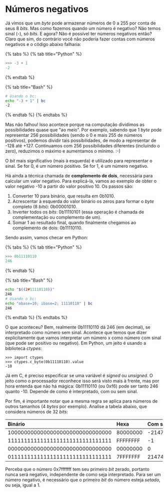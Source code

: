 # Números negativos

Já vimos que um _byte_ pode armazenar números de 0 a 255 por conta de seus 8 _bits_. Mas como fazemos quando um número é negativo? Não temos sinal \(-\), só _bits_. E agora? Não é possível ter números negativos então? Claro que sim, do contrário você não poderia fazer contas com números negativos e o código abaixo falharia:

{% tabs %}
{% tab title="Python" %}
```python
>>> -3 + 1
-2
```
{% endtab %}

{% tab title="Bash" %}
```bash
# Usando o bc:
echo "-3 + 1" | bc
-2
```
{% endtab %}
{% endtabs %}

Mas não falhou! Isso acontece porque na computação dividimos as possibilidades quase que "ao meio". Por exemplo, sabendo que 1 _byte_ pode representar 256 possibilidades \(sendo o 0 e mais 255 de números positivos\), podemos dividir tais possibilidades, de modo a representar de -128 até +127. Continuamos com 256 possibilidades diferentes \(incluindo o zero\), reduzimos o máximo e aumentamos o mínimo. :-\)

O _bit_ mais significativo \(mais à esquerda\) é utilizado para representar o sinal. Se for 0, é um número positivo. Se for 1, é um número negativo.

Há ainda a técnica chamada de **complemento de dois**, necessária para calcular um valor negativo. Para explicá-la, vamos ao exemplo de obter o valor negativo -10 a partir do valor positivo 10. Os passos são:

1. Converter 10 para binário, que resulta em 0b1010.
2. Acrescentar à esquerda do valor binário os zeros para formar o _byte_ completo \(8 _bits_\): 0b00001010.
3. Inverter todos os _bits_: 0b11110101 \(essa operação é chamada de complementação ou complemento de um\).
4. Somar 1 ao resultado final, quando finalmente chegamos ao complemento de dois: 0b11110110.

Sendo assim, vamos checar em Python:

{% tabs %}
{% tab title="Python" %}
```python
>>> 0b11110110
246
```
{% endtab %}

{% tab title="Bash" %}
```bash
echo "$((2#11110110))"
246
# Usando o bc:
echo "obase=10; ibase=2; 11110110" | bc
246
```
{% endtab %}
{% endtabs %}

O que aconteceu? Bem, realmente 0b11110110 dá 246 \(em decimal\), se interpretado como número sem sinal. Acontece que temos que dizer explicitamente que vamos interpretar um número x como número com sinal \(que pode ser positivo ou negativo\). Em Python, um jeito é usando a biblioteca _ctypes_:

```text
>>> import ctypes
>>> ctypes.c_byte(0b11110110).value
-10
```

Já em C, é preciso especificar se uma variável é _signed_ ou _unsigned_. O jeito como o processador reconhece isso será visto mais à frente, mas por hora entenda que não há mágica: 0b11110110 \(ou 0xf6\) pode ser tanto 246 quanto -10. Depende de como é interpretado, com ou sem sinal.

Por fim, é importante notar que a mesma regra se aplica para números de outros tamanhos \(4 _bytes_ por exemplo\). Analise a tabela abaixo, que considera números de 32 _bits_:

| Binário | Hexa | Com sinal | Sem sinal |
| :--- | :--- | :--- | :--- |
| 10000000000000000000000000000000 | 80000000 | -2147483648 | 2147483648 |
| 11111111111111111111111111111111 | FFFFFFFF | -1 | 4294967295 |
| 00000000000000000000000000000000 | 00000000 | 0 | 0 |
| 01111111111111111111111111111111 | 7FFFFFFF | 2147483647 | 2147483647 |

Perceba que o número 0x7fffffff tem seu primeiro _bit_ zerado, portanto nunca será negativo, independente de como seja interpretado. Para ser um número negativo, é necessário que o primeiro _bit_ do número esteja _setado_, ou seja, igual a 1.

